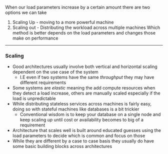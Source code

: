 When our load parameters increase by a certain amount there are two options we can take
1. Scaling Up - moving to a more powerful machine
2. Scaling out - Distributing the workload across multiple machines
Which method is better depends on the load parameters and changes those make on performance
---
### Scaling
* Good architectures usually involve both vertical and horizontal scaling dependent on the use case of the system
	* I.E even if two systems have the same *throughput* they may have different requirements
* Some systems are *elastic* meaning the add compute resources when they detect a load increase, others are manually scaled especially if the load is unpredictable
* While distributing stateless services across machines is fairly easy, doing so with stateful machines like databases is a bit trickier
	* Conventional wisdom is to keep your database on a single node and keep scaling *up* until cost or availability becomes to big of a requirement
* Architecture that scales well is built around educated guesses using the load parameters to decide which is common and focus on those
* While they are different by a case to case basis they usually do have some basic building blocks across architectures